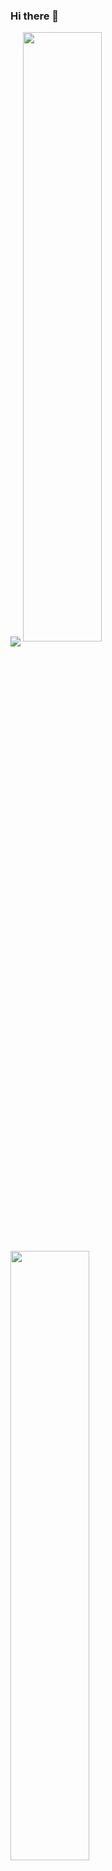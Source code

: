 ### Hi there 👋
<img src="https://hits.seeyoufarm.com/api/count/incr/badge.svg?url=https%3A%2F%2Fgithub.com%2FMino777&count_bg=%2379C83D&title_bg=%23555555&icon=&icon_color=%23E7E7E7&title=hits&edge_flat=false)](https://hits.seeyoufarm.com" align="center">

<img align="center" width="50%" src="https://github-readme-stats.vercel.app/api?username=Mino777&show_icons=true&theme=github_dark&hide="/>
<img align="center" width="50%" src="https://github-readme-stats.vercel.app/api/top-langs/?username=Mino777&theme=github_dark&exclude_repo=Computer-Science-Engineering&layout=compact&langs_count=10"/></a>

